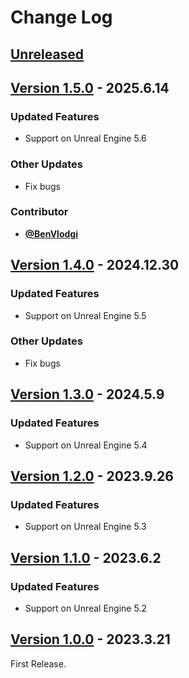 # Change Log

## [Unreleased](https://github.com/colory-games/UEPlugin-ShortcutAsset/compare/v1.5.0...main)

## [Version 1.5.0](https://github.com/colory-games/UEPlugin-ShortcutAsset/compare/v1.4.0...v1.5.0) - 2025.6.14

### Updated Features

* Support on Unreal Engine 5.6

### Other Updates

* Fix bugs

### Contributor

* [**@BenVlodgi**](https://github.com/BenVlodgi)

## [Version 1.4.0](https://github.com/colory-games/UEPlugin-ShortcutAsset/compare/v1.3.0...v1.4.0) - 2024.12.30

### Updated Features

* Support on Unreal Engine 5.5

### Other Updates

* Fix bugs

## [Version 1.3.0](https://github.com/colory-games/UEPlugin-ShortcutAsset/compare/v1.2.0...v1.3.0) - 2024.5.9

### Updated Features

* Support on Unreal Engine 5.4

## [Version 1.2.0](https://github.com/colory-games/UEPlugin-ShortcutAsset/compare/v1.1.0...v1.2.0) - 2023.9.26

### Updated Features

* Support on Unreal Engine 5.3

## [Version 1.1.0](https://github.com/colory-games/UEPlugin-ShortcutAsset/compare/v1.0.0...v1.1.0) - 2023.6.2

### Updated Features

* Support on Unreal Engine 5.2

## [Version 1.0.0](https://github.com/colory-games/UEPlugin-ShortcutAsset/compare/beb7a79d3a3167fca0c2a4d40956f5a0a260c576...v1.0.0) - 2023.3.21

First Release.

